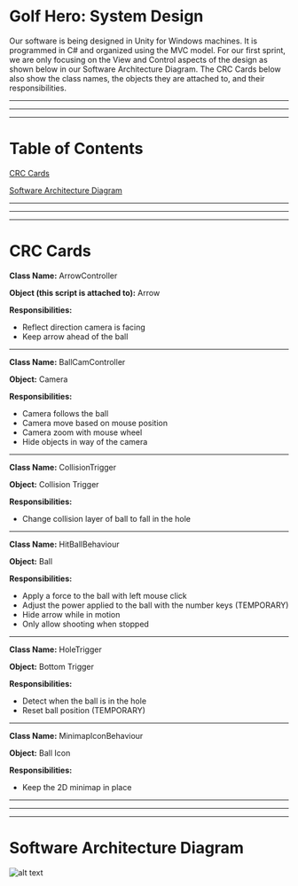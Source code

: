 # Golf Hero: System Design

Our software is being designed in Unity for Windows machines.
It is programmed in C# and organized using the MVC model. For our first sprint, we are only focusing
on the View and Control aspects of the design as shown below in our Software Architecture Diagram. The CRC
Cards below also show the class names, the objects they are attached to, and their responsibilities.

---
---
---

# Table of Contents

[CRC Cards](#crc-cards)

[Software Architecture Diagram](#software-architecture-diagram)

---
---
---

# CRC Cards

**Class Name:** ArrowController

**Object (this script is attached to):** Arrow

**Responsibilities:**

* Reflect direction camera is facing
* Keep arrow ahead of the ball

---

**Class Name:** BallCamController

**Object:** Camera

**Responsibilities:**

* Camera follows the ball
* Camera move based on mouse position
* Camera zoom with mouse wheel
* Hide objects in way of the camera

---

**Class Name:** CollisionTrigger

**Object:** Collision Trigger

**Responsibilities:**

* Change collision layer of ball to fall in the hole

---

**Class Name:** HitBallBehaviour

**Object:** Ball

**Responsibilities:**

* Apply a force to the ball with left mouse click
* Adjust the power applied to the ball with the number keys (TEMPORARY)
* Hide arrow while in motion
* Only allow shooting when stopped

---

**Class Name:** HoleTrigger

**Object:** Bottom Trigger

**Responsibilities:**

* Detect when the ball is in the hole
* Reset ball position (TEMPORARY)

---

**Class Name:** MinimapIconBehaviour

**Object:** Ball Icon

**Responsibilities:**

* Keep the 2D minimap in place

---
---
---

# Software Architecture Diagram

![alt text](http://i.imgur.com/N8ig6mY.png "Software Architecture Diagram")
